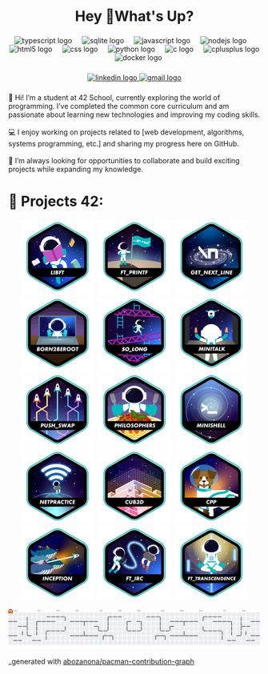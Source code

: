 <h1 align="center">Hey 👋What's Up?</h1>

###

<div align="center">
  <img src="https://skillicons.dev/icons?i=ts" height="60" alt="typescript logo"  />
  <img width="12" />
  <img src="https://cdn.jsdelivr.net/gh/devicons/devicon/icons/sqlite/sqlite-original.svg" height="60" alt="sqlite logo"  />
  <img width="12" />
  <img src="https://cdn.jsdelivr.net/gh/devicons/devicon/icons/javascript/javascript-original.svg" height="60" alt="javascript logo"  />
  <img width="12" />
  <img src="https://cdn.jsdelivr.net/gh/devicons/devicon/icons/nodejs/nodejs-original.svg" height="60" alt="nodejs logo"  />
  <img width="12" />
  <img src="https://cdn.jsdelivr.net/gh/devicons/devicon/icons/html5/html5-original.svg" height="60" alt="html5 logo"  />
  <img width="12" />
  <img src="https://cdn.jsdelivr.net/gh/devicons/devicon/icons/css3/css3-original.svg" height="60" alt="css logo"  />
  <img width="12" />
  <img src="https://skillicons.dev/icons?i=py" height="60" alt="python logo"  />
  <img width="12" />
  <img src="https://cdn.jsdelivr.net/gh/devicons/devicon/icons/c/c-original.svg" height="60" alt="c logo"  />
  <img width="12" />
  <img src="https://cdn.jsdelivr.net/gh/devicons/devicon/icons/cplusplus/cplusplus-original.svg" height="60" alt="cplusplus logo"  />
  <img width="12" />
  <img src="https://cdn.jsdelivr.net/gh/devicons/devicon/icons/docker/docker-original.svg" height="60" alt="docker logo"  />
</div>

###

<div align="center">
  <a href="https://www.linkedin.com/in/nicolas-courtois-94b169313" target="_blank">
    <img src="https://img.shields.io/static/v1?message=LinkedIn&logo=linkedin&label=&color=0077B5&logoColor=white&labelColor=&style=for-the-badge" height="25" alt="linkedin logo"  />
  </a>
  <a href="https://mail.google.com/mail/?view=cm&to=nicolascourtois3@gmail.com" target="_blank">
    <img src="https://img.shields.io/static/v1?message=Gmail&logo=gmail&label=&color=D14836&logoColor=white&labelColor=&style=for-the-badge" height="25" alt="gmail logo"  />
  </a>
</div>

###

<p align="left">👋 Hi! I’m a student at 42 School, currently exploring the world of programming. I’ve completed the common core curriculum and am passionate about learning new technologies and improving my coding skills.<br><br>💻 I enjoy working on projects related to [web development, algorithms, systems programming, etc.] and sharing my progress here on GitHub.<br><br>🚀 I’m always looking for opportunities to collaborate and build exciting projects while expanding my knowledge.</p>

###

# 📕 Projects 42:
<div align="center">

[![LIBFT](https://github.com/ncourtoi/ncourtoi/blob/main/42_badges/libfte.png)](https://github.com/ncourtoi/Libft)
[![PRINTF](https://github.com/ncourtoi/ncourtoi/blob/main/42_badges/ft_printfe.png)](https://github.com/ncourtoi/ft_printf)
[![GNL](https://github.com/ncourtoi/ncourtoi/blob/main/42_badges/get_next_linee.png)](https://github.com/ncourtoi/get_next_line)
[![B2B](https://github.com/ncourtoi/ncourtoi/blob/main/42_badges/born2beroote.png)](https://github.com/ncourtoi/Born2beroot)
[![SOLONG](https://github.com/ncourtoi/ncourtoi/blob/main/42_badges/so_longe.png)](https://github.com/ncourtoi/so_long)
[![MINITALK](https://github.com/ncourtoi/ncourtoi/blob/main/42_badges/minitalke.png)](https://github.com/ncourtoi/minitalk)
[![PUSH_SWAP](https://github.com/ncourtoi/ncourtoi/blob/main/42_badges/push_swape.png)](https://github.com/ncourtoi/push_swap)
[![PHILOSOPHERS](https://github.com/ncourtoi/ncourtoi/blob/main/42_badges/philosopherse.png)](https://github.com/ncourtoi/Philosophers)
[![MINISHELL](https://github.com/ncourtoi/ncourtoi/blob/main/42_badges/minishelle.png)](https://github.com/ncourtoi/minishell)
[![NETPRACTICE](https://github.com/ncourtoi/ncourtoi/blob/main/42_badges/netpracticee.png)](https://github.com/ncourtoi/NetPractice)
[![CUB3D](https://github.com/ncourtoi/ncourtoi/blob/main/42_badges/cub3de.png)](https://github.com/ncourtoi/Cub3d)
[![CPP](https://github.com/ncourtoi/ncourtoi/blob/main/42_badges/cppe.png)](https://github.com/ncourtoi/CPP)
[![INCEPTION](https://github.com/ncourtoi/ncourtoi/blob/main/42_badges/inceptione.png)](https://github.com/ncourtoi/Inception)
[![IRC](https://github.com/ncourtoi/ncourtoi/blob/main/42_badges/ft_irce.png)](https://github.com/ncourtoi/ft_irc)
[![TRANSCENDANCE](https://github.com/ncourtoi/ncourtoi/blob/main/42_badges/ft_transcendencee.png)](https://github.com/ncourtoi/ft_transcendence)





</div>

<picture>
  <source media="(prefers-color-scheme: dark)" srcset="https://raw.githubusercontent.com/ncourtoi/ncourtoi/output/pacman-contribution-graph-dark.svg">
  <source media="(prefers-color-scheme: light)" srcset="https://raw.githubusercontent.com/ncourtoi/ncourtoi/output/pacman-contribution-graph.svg">
  <img alt="pacman contribution graph" src="https://raw.githubusercontent.com/ncourtoi/ncourtoi/output/pacman-contribution-graph.svg">
</picture>

_generated with [abozanona/pacman-contribution-graph](https://abozanona.github.io/pacman-contribution-graph/)
